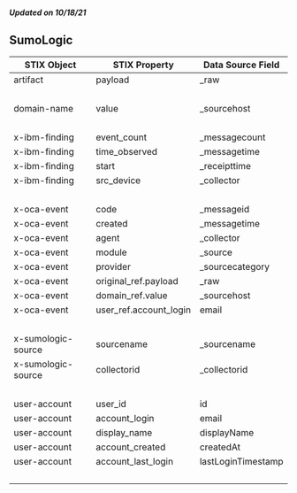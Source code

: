 ##### Updated on 10/18/21
## SumoLogic
| STIX Object | STIX Property | Data Source Field |
|--|--|--|
| artifact | payload | \_raw |
| <br> | | |
| domain-name | value | \_sourcehost |
| <br> | | |
| x-ibm-finding | event_count | \_messagecount |
| x-ibm-finding | time_observed | \_messagetime |
| x-ibm-finding | start | \_receipttime |
| x-ibm-finding | src_device | \_collector |
| <br> | | |
| x-oca-event | code | \_messageid |
| x-oca-event | created | \_messagetime |
| x-oca-event | agent | \_collector |
| x-oca-event | module | \_source |
| x-oca-event | provider | \_sourcecategory |
| x-oca-event | original_ref.payload | \_raw |
| x-oca-event | domain_ref.value | \_sourcehost |
| x-oca-event | user_ref.account_login | email |
| <br> | | |
| x-sumologic-source | sourcename | \_sourcename |
| x-sumologic-source | collectorid | \_collectorid |
| <br> | | |
| user-account | user_id | id |
| user-account | account_login | email |
| user-account | display_name | displayName |
| user-account | account_created | createdAt |
| user-account | account_last_login | lastLoginTimestamp |
| <br> | | |
